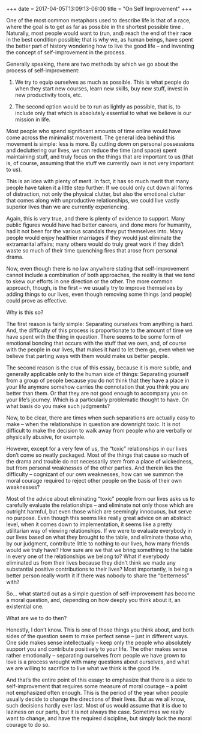 +++
date = 2017-04-05T13:09:13-06:00
title = "On Self Improvement"
+++

One of the most common metaphors used to describe life is that of a race, where the goal is to get as far as possible in the shortest possible time . Naturally, most people would want to (run, and) reach the end of their race in the best condition possible; that is why we, as human beings, have spent the better part of history wondering how to live the good life – and inventing the concept of self-improvement in the process.

Generally speaking, there are two methods by which we go about the process of self-improvement:

1.	We try to equip ourselves as much as possible. This is what people do when they start new courses, learn new skills, buy new stuff, invest in new productivity tools, etc.

2.	The second option would be to run as lightly as possible, that is, to include only that which is absolutely essential to what we believe is our mission in life.

Most people who spend significant amounts of time online would have come across the minimalist movement. The general idea behind this movement is simple: less is more. By cutting down on personal possessions and decluttering our lives, we can reduce the time (and space) spent maintaining stuff, and truly focus on the things that are important to us (that is, of course, assuming that the stuff we currently own is not very important to us).

This is an idea with plenty of merit. In fact, it has so much merit that many people have taken it a little step further: If we could only cut down all forms of distraction, not only the physical clutter, but also the emotional clutter that comes along with unproductive relationships, we could live vastly superior lives than we are currently experiencing.

Again, this is very true, and there is plenty of evidence to support. Many public figures would have had better careers, and done more for humanity, had it not been for the various scandals they put themselves into. Many people would enjoy healthier marriages if they would just eliminate the extramarital affairs; many others would do truly great work if they didn’t waste so much of their time quenching fires that arose from personal drama.

Now, even though there is no law anywhere stating that self-improvement cannot include a combination of both approaches, the reality is that we tend to skew our efforts in one direction or the other. The more common approach, though, is the first – we usually try to improve themselves by adding things to our lives, even though removing some things (and people) could prove as effective.

Why is this so?

The first reason is fairly simple: Separating ourselves from anything is hard. And, the difficulty of this process is proportionate to the amount of time we have spent with the thing in question. There seems to be some form of emotional bonding that occurs with the stuff that we own, and, of course with the people in our lives, that makes it hard to let them go, even when we believe that parting ways with them would make us better people.

The second reason is the crux of this essay, because it is more subtle, and generally applicable only to the human side of things: Separating yourself from a group of people because you do not think that they have a place in your life anymore somehow carries the connotation that you think you are better than them. Or that they are not good enough to accompany you on your life’s journey. Which is a particularly problematic thought to have. On what basis do you make such judgments? 

Now, to be clear, there are times when such separations are actually easy to make – when the relationships in question are downright toxic. It is not difficult to make the decision to walk away from people who are verbally or physically abusive, for example.

However, except for a very few of us, the “toxic” relationships in our lives don’t come so neatly packaged. Most of the things that cause so much of the drama and trouble do not necessarily stem from a place of wickedness, but from personal weaknesses of the other parties. And therein lies the difficulty – cognizant of our own weaknesses, how can we summon the moral courage required to reject other people on the basis of their own weaknesses?

Most of the advice about eliminating “toxic” people from our lives asks us to carefully evaluate the relationships – and eliminate not only those which are outright harmful, but even those which are seemingly innocuous, but serve no purpose. Even though this seems like really great advice on an abstract level, when it comes down to implementation, it seems like a pretty utilitarian way of viewing relationships. If we were to evaluate everybody in our lives based on what they brought to the table, and eliminate those who, by our judgment, contribute little to nothing to our lives, how many friends would we truly have? How sure are we that we bring something to the table in every one of the relationships we belong to? What if everybody eliminated us from their lives because they didn’t think we made any substantial positive contributions to their lives? Most importantly, is being a better person really worth it if there was nobody to share the “betterness” with?

So… what started out as a simple question of self-improvement has become a moral question, and, depending on how deeply you think about it, an existential one.

What are we to do then? 

Honestly, I don’t know. This is one of those things you think about, and both sides of the question seem to make perfect sense – just in different ways. One side makes sense intellectually – keep only the people who absolutely support you and contribute positively to your life. The other makes sense rather emotionally – separating ourselves from people we have grown to love is a process wrought with many questions about ourselves, and what we are willing to sacrifice to live what we think is the good life. 

And that’s the entire point of this essay: to emphasize that there is a side to self-improvement that requires some measure of moral courage – a point not emphasized often enough. This is the period of the year when people usually decide to change the directions of their lives. But as we all know, such decisions hardly ever last. Most of us would assume that it is due to laziness on our parts, but it is not always the case. Sometimes we really want to change, and have the required discipline, but simply lack the moral courage to do so.

